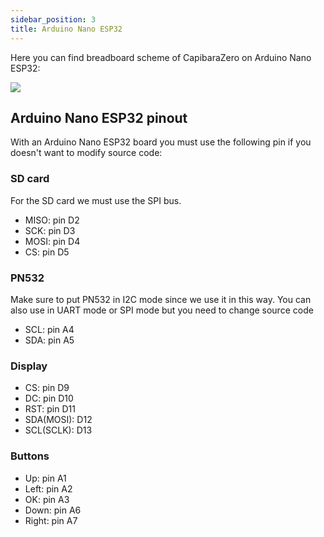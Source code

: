 ```yaml
---
sidebar_position: 3
title: Arduino Nano ESP32
---
```


Here you can find breadboard scheme of CapibaraZero on Arduino Nano ESP32:

<img src="/docs/img/scheme/arduino_nano_esp32_breadboard.png" />


## Arduino Nano ESP32 pinout

With an Arduino Nano ESP32 board you must use the following pin if you doesn't want to modify source code:

### SD card

For the SD card we must use the SPI bus.

- MISO: pin D2
- SCK: pin D3
- MOSI: pin D4
- CS: pin D5

<!-- ### CC1101

For the CC1101 we must use the SPI bus. We use the same pin of SD card but make sure to change CS pin since is the one that identify the devices on SPI bus

- MOSI: pin 11
- MISO: pin 12
- SCK: pin 13
- CS: pin 35
- GDO2: pin 20
- GDO0: pin 21 -->

### PN532

Make sure to put PN532 in I2C mode since we use it in this way. You can also use in UART mode or SPI mode but you need to change source code

- SCL: pin A4
- SDA: pin A5

### Display 

- CS: pin D9
- DC: pin D10
- RST: pin D11
- SDA(MOSI): D12
- SCL(SCLK): D13

### Buttons

- Up: pin A1
- Left: pin A2
- OK: pin A3
- Down: pin A6
- Right: pin A7
